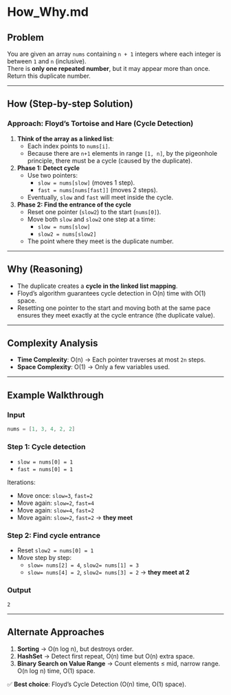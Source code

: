 # How_Why.md

## Problem

You are given an array `nums` containing `n + 1` integers where each integer is between `1` and `n` (inclusive).  
There is **only one repeated number**, but it may appear more than once.  
Return this duplicate number.

---

## How (Step-by-step Solution)

### Approach: Floyd’s Tortoise and Hare (Cycle Detection)

1. **Think of the array as a linked list**:
   - Each index points to `nums[i]`.
   - Because there are `n+1` elements in range `[1, n]`, by the pigeonhole principle, there must be a cycle (caused by the duplicate).
2. **Phase 1: Detect cycle**  
   - Use two pointers:  
     - `slow = nums[slow]` (moves 1 step).  
     - `fast = nums[nums[fast]]` (moves 2 steps).  
   - Eventually, `slow` and `fast` will meet inside the cycle.
3. **Phase 2: Find the entrance of the cycle**  
   - Reset one pointer (`slow2`) to the start (`nums[0]`).  
   - Move both `slow` and `slow2` one step at a time:  
     - `slow = nums[slow]`  
     - `slow2 = nums[slow2]`  
   - The point where they meet is the duplicate number.

---

## Why (Reasoning)

- The duplicate creates a **cycle in the linked list mapping**.  
- Floyd’s algorithm guarantees cycle detection in O(n) time with O(1) space.  
- Resetting one pointer to the start and moving both at the same pace ensures they meet exactly at the cycle entrance (the duplicate value).

---

## Complexity Analysis

- **Time Complexity**: O(n) → Each pointer traverses at most `2n` steps.  
- **Space Complexity**: O(1) → Only a few variables used.

---

## Example Walkthrough

### Input

```java
nums = [1, 3, 4, 2, 2]
```

### Step 1: Cycle detection

- `slow = nums[0] = 1`  
- `fast = nums[0] = 1`  

Iterations:

- Move once: `slow=3`, `fast=2`
- Move again: `slow=2`, `fast=4`
- Move again: `slow=4`, `fast=2`
- Move again: `slow=2`, `fast=2` → **they meet**

### Step 2: Find cycle entrance

- Reset `slow2 = nums[0] = 1`  
- Move step by step:
  - `slow= nums[2] = 4`, `slow2= nums[1] = 3`  
  - `slow= nums[4] = 2`, `slow2= nums[3] = 2` → **they meet at 2**

### Output

`2`

---

## Alternate Approaches

1. **Sorting** → O(n log n), but destroys order.  
2. **HashSet** → Detect first repeat, O(n) time but O(n) extra space.  
3. **Binary Search on Value Range** → Count elements ≤ mid, narrow range. O(n log n) time, O(1) space.  

✅ **Best choice**: Floyd’s Cycle Detection (O(n) time, O(1) space).

